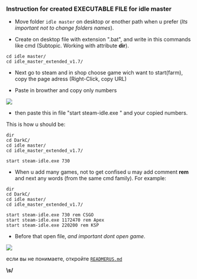 ### Instruction for created **EXECUTABLE FILE** for idle master

+ Move folder `idle master` on desktop or enother path when u prefer (*Its important not to change folders names*).

+ Create on desktop file with extension ".bat", and write in this commands like cmd (Subtopic. Working with attribute **dir**).

```
cd idle master/
cd idle_master_extended_v1.7/
```
+ Next go to steam and in shop choose game wich want to start(farm), copy the page adress (Right-Click, copy URL)

+ Paste in browther and copy only numbers
 
<!--фото 1-->
![](https://github.com/Stas-inside/Ready-made_settings_for_Idle-master/blob/main/Pictures/Capture.PNG)

+ then paste this in file "start steam-idle.exe " and your copied numbers.

This is how u should be:

```
dir
cd DarkC/
cd idle master/
cd idle_master_extended_v1.7/

start steam-idle.exe 730
```

+ When u add many games, not to get confised u may add comment **rem** and next any words (from the same cmd family).
For example:
```
dir
cd DarkC/
cd idle master/
cd idle_master_extended_v1.7/

start steam-idle.exe 730 rem CSGO
start steam-idle.exe 1172470 rem Apex
start steam-idle.exe 220200 rem KSP
```

+ Before that open file, *and important dont open game*.
<!--фото 2-->
![](https://github.com/Stas-inside/Ready-made_settings_for_Idle-master/blob/main/Pictures/Captu323re.PNG)

если вы не понимаете, откройте [`READMERUS.md`](READMERUS.md)</br>

**\s/**
